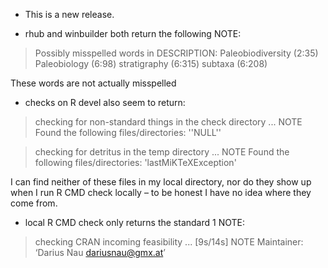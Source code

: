 * This is a new release.


* rhub and winbuilder both return the following NOTE:

>  Possibly misspelled words in DESCRIPTION:
    Paleobiodiversity (2:35)
    Paleobiology (6:98)
    stratigraphy (6:315)
    subtaxa (6:208)
    
    
These words are not actually misspelled
* checks on R devel also seem to return:

> checking for non-standard things in the check directory ... NOTE
  Found the following files/directories:
    ''NULL''

> checking for detritus in the temp directory ... NOTE
  Found the following files/directories:
    'lastMiKTeXException'
    
I can find neither of these files in my local directory, nor do they show up when I run R CMD check locally – to be honest I have no idea where they come from.

* local R CMD check only returns the standard 1 NOTE:
> checking CRAN incoming feasibility ... [9s/14s] NOTE
Maintainer: ‘Darius Nau <dariusnau@gmx.at>’

